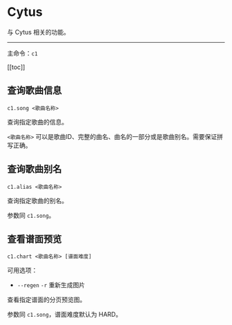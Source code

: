 # Cytus

与 Cytus 相关的功能。

---

主命令：`c1`

[[toc]]

## 查询歌曲信息

```
c1.song <歌曲名称>
```

查询指定歌曲的信息。

`<歌曲名称>` 可以是歌曲ID、完整的曲名、曲名的一部分或是歌曲别名。需要保证拼写正确。

## 查询歌曲别名

```
c1.alias <歌曲名称>
```

查询指定歌曲的别名。

参数同 `c1.song`。

## 查看谱面预览

```
c1.chart <歌曲名称> [谱面难度]
```

可用选项：

- `--regen` `-r` 重新生成图片

查看指定谱面的分页预览图。

参数同 `c1.song`，谱面难度默认为 HARD。